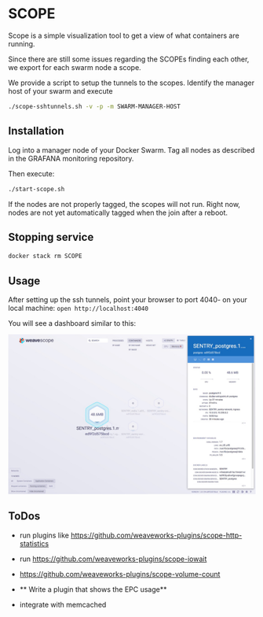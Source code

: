 # SCOPE

Scope is a simple visualization tool to get a view of what containers are running.

Since there are still some issues regarding the SCOPEs finding each other, 
we export for each swarm node a scope.

We provide a script to setup the tunnels to the scopes. Identify the manager host of 
your swarm and execute

```bash
./scope-sshtunnels.sh -v -p -m SWARM-MANAGER-HOST
```

## Installation

Log into a manager node of your Docker Swarm. Tag all nodes as described 
in the GRAFANA monitoring repository.

Then execute:

```bash
./start-scope.sh
```

If the nodes are not properly tagged, the scopes will not run. Right now, nodes are not yet automatically tagged when the join after a reboot.

## Stopping service

```bash
docker stack rm SCOPE
```

## Usage

After setting up the ssh tunnels, point your browser to port 4040- on your local machine: `open http://localhost:4040`

You will see a dashboard similar to this:

![SCOPE Dashboard](Scope.jpg)


## ToDos


- run plugins like https://github.com/weaveworks-plugins/scope-http-statistics

- run https://github.com/weaveworks-plugins/scope-iowait

- https://github.com/weaveworks-plugins/scope-volume-count

- ** Write a plugin that shows the EPC usage**

- integrate with memcached